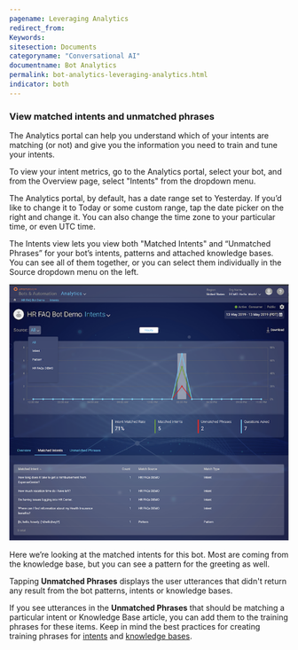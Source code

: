 ```yaml
---
pagename: Leveraging Analytics
redirect_from:
Keywords:
sitesection: Documents
categoryname: "Conversational AI"
documentname: Bot Analytics
permalink: bot-analytics-leveraging-analytics.html
indicator: both
---
```


### View matched intents and unmatched phrases

The Analytics portal can help you understand which of your intents are matching (or not) and give you the information you need to train and tune your intents.

To view your intent metrics, go to the Analytics portal, select your bot, and from the Overview page, select "Intents" from the dropdown menu.

The Analytics portal, by default, has a date range set to Yesterday. If you’d like to change it to Today or some custom range, tap the date picker on the right and change it. You can also change the time zone to your particular time, or even UTC time.

The Intents view lets you view both "Matched Intents" and “Unmatched Phrases” for your bot’s intents, patterns and attached knowledge bases. You can see all of them together, or you can select them individually in the Source dropdown menu on the left.

<img class="fancyimage" style="width:700px" src="img/hranalytics.png">

Here we’re looking at the matched intents for this bot. Most are coming from the knowledge base, but you can see a pattern for the greeting as well.

Tapping **Unmatched Phrases** displays the user utterances that didn't return any result from the bot patterns, intents or knowledge bases.

If you see utterances in the **Unmatched Phrases** that should be matching a particular intent or Knowledge Base article, you can add them to the training phrases for these items. Keep in mind the best practices for creating training phrases for [intents](intent-builder-intents.html#best-practices) and [knowledge bases](knowledge-base-articles.html#best-practices).